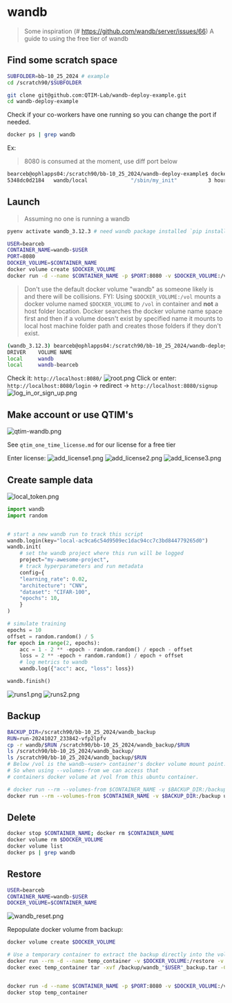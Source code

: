 # wandb

> Some inspiration (# https://github.com/wandb/server/issues/66)
A guide to using the free tier of wandb

## Find some scratch space
```bash
SUBFOLDER=bb-10_25_2024 # example
cd /scratch90/$SUBFOLDER
```

```bash
git clone git@github.com:QTIM-Lab/wandb-deploy-example.git
cd wandb-deploy-example
```

Check if your co-workers have one running so you can change the port if needed.
```bash
docker ps | grep wandb
```

Ex:
> 8080 is consumed at the moment, use diff port below
```bash
bearceb@ophlapps04:/scratch90/bb-10_25_2024/wandb-deploy-example$ docker ps | grep wandb
5348dc0d2184   wandb/local              "/sbin/my_init"          3 hours ago     Up 3 hours   0.0.0.0:8080->8080/tcp, :::8080->8080/tcp                       wandb-local
```

## Launch
> Assuming no one is running a wandb
```bash
pyenv activate wandb_3.12.3 # need wandb package installed `pip install wandb`
```

```bash
USER=bearceb
CONTAINER_NAME=wandb-$USER
PORT=8080
DOCKER_VOLUME=$CONTAINER_NAME
docker volume create $DOCKER_VOLUME
docker run -d --name $CONTAINER_NAME -p $PORT:8080 -v $DOCKER_VOLUME:/vol wandb/local
```
> Don't use the default docker volume "wandb" as someone likely is and there will be collisions. FYI: Using `$DOCKER_VOLUME:/vol` mounts a docker volume named `$DOCKER_VOLUME` to `/vol` in container and **not** a host folder location. Docker searches the docker volume name space first and then if a volume doesn't exist by specified name it mounts to local host machine folder path and creates those folders if they don't exist.

```bash
(wandb_3.12.3) bearceb@ophlapps04:/scratch90/bb-10_25_2024/wandb-deploy-example$ docker volume list
DRIVER    VOLUME NAME
local     wandb
local     wandb-bearceb
```

Check it:
`http://localhost:8080/`
![root.png](root.png)
Click or enter: `http://localhost:8080/login` -> redirect -> `http://localhost:8080/signup`
![log_in_or_sign_up.png](log_in_or_sign_up.png)

## Make account or use QTIM's

![qtim-wandb.png](qtim-wandb.png)

See `qtim_one_time_license.md` for our license for a free tier

Enter license:
![add_license1.png](add_license1.png)
![add_license2.png](add_license2.png)
![add_license3.png](add_license3.png)

## Create sample data
![local_token.png](local_token.png)

```python
import wandb
import random


# start a new wandb run to track this script
wandb.login(key="local-ac9ca6c54d9509ec1dac94cc7c3bd844779265d0")
wandb.init(
    # set the wandb project where this run will be logged
    project="my-awesome-project",
    # track hyperparameters and run metadata
    config={
    "learning_rate": 0.02,
    "architecture": "CNN",
    "dataset": "CIFAR-100",
    "epochs": 10,
    }
)

# simulate training
epochs = 10
offset = random.random() / 5
for epoch in range(2, epochs):
    acc = 1 - 2 ** -epoch - random.random() / epoch - offset
    loss = 2 ** -epoch + random.random() / epoch + offset
    # log metrics to wandb
    wandb.log({"acc": acc, "loss": loss})

wandb.finish()
```

![runs1.png](runs1.png)
![runs2.png](runs2.png)

## Backup
```bash
BACKUP_DIR=/scratch90/bb-10_25_2024/wandb_backup
RUN=run-20241027_233842-vfp2lpfv
cp -r wandb/$RUN /scratch90/bb-10_25_2024/wandb_backup/$RUN
ls /scratch90/bb-10_25_2024/wandb_backup/
ls /scratch90/bb-10_25_2024/wandb_backup/$RUN
# Below /vol is the wandb-<user> container's docker volume mount point.
# So when using --volumes-from we can access that 
# containers docker volume at /vol from this ubuntu container.

# docker run --rm --volumes-from $CONTAINER_NAME -v $BACKUP_DIR:/backup ubuntu tar cvf /backup/wandb_"$USER"_backup.tar /vol
docker run --rm --volumes-from $CONTAINER_NAME -v $BACKUP_DIR:/backup ubuntu tar cvf /backup/wandb_"$USER"_backup.tar -C /vol .

```

## Delete
```bash
docker stop $CONTAINER_NAME; docker rm $CONTAINER_NAME
docker volume rm $DOCKER_VOLUME
docker volume list
docker ps | grep wandb
```

## Restore
```bash
USER=bearceb
CONTAINER_NAME=wandb-$USER
DOCKER_VOLUME=$CONTAINER_NAME
```
![wandb_reset.png](wandb_reset.png)

Repopulate docker volume from backup:
```bash
docker volume create $DOCKER_VOLUME 

# Use a temporary container to extract the backup directly into the volume
docker run --rm -d --name temp_container -v $DOCKER_VOLUME:/restore -v $BACKUP_DIR:/backup busybox sh -c "sleep 3600"
docker exec temp_container tar -xvf /backup/wandb_"$USER"_backup.tar -C /restore


docker run -d --name $CONTAINER_NAME -p $PORT:8080 -v $DOCKER_VOLUME:/vol wandb/local
docker stop temp_container
```


